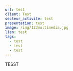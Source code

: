 ```yaml
---
url: test
client: Test
secteur_activite: test
presentation: test
image: /img/123multimedia.jpg
lien: test
tags:
  - test
  - test
  - test
---
```

TESST
